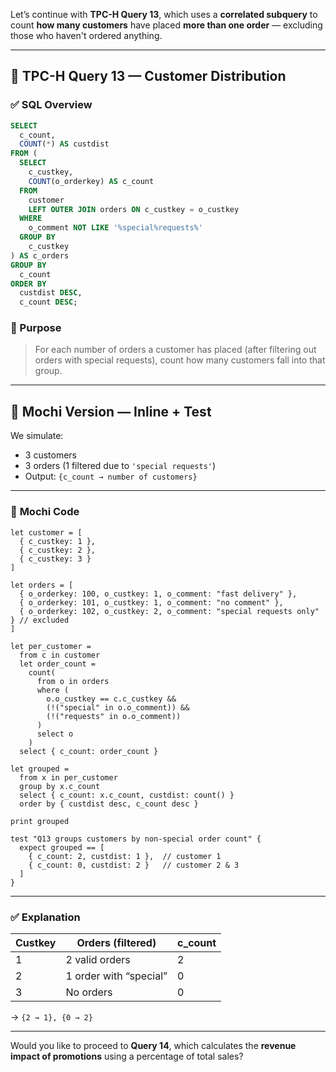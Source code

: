 Let’s continue with **TPC-H Query 13**, which uses a **correlated subquery** to count **how many customers** have placed **more than one order** — excluding those who haven't ordered anything.

---

## 🧾 TPC-H Query 13 — Customer Distribution

### ✅ **SQL Overview**

```sql
SELECT
  c_count,
  COUNT(*) AS custdist
FROM (
  SELECT
    c_custkey,
    COUNT(o_orderkey) AS c_count
  FROM
    customer
    LEFT OUTER JOIN orders ON c_custkey = o_custkey
  WHERE
    o_comment NOT LIKE '%special%requests%'
  GROUP BY
    c_custkey
) AS c_orders
GROUP BY
  c_count
ORDER BY
  custdist DESC,
  c_count DESC;
```

### 🧠 Purpose

> For each number of orders a customer has placed (after filtering out orders with special requests), count how many customers fall into that group.

---

## 🦊 Mochi Version — Inline + Test

We simulate:

* 3 customers
* 3 orders (1 filtered due to `'special requests'`)
* Output: `{c_count → number of customers}`

---

### 🧾 **Mochi Code**

```mochi
let customer = [
  { c_custkey: 1 },
  { c_custkey: 2 },
  { c_custkey: 3 }
]

let orders = [
  { o_orderkey: 100, o_custkey: 1, o_comment: "fast delivery" },
  { o_orderkey: 101, o_custkey: 1, o_comment: "no comment" },
  { o_orderkey: 102, o_custkey: 2, o_comment: "special requests only" } // excluded
]

let per_customer =
  from c in customer
  let order_count =
    count(
      from o in orders
      where (
        o.o_custkey == c.c_custkey &&
        (!("special" in o.o_comment)) &&
        (!("requests" in o.o_comment))
      )
      select o
    )
  select { c_count: order_count }

let grouped =
  from x in per_customer
  group by x.c_count
  select { c_count: x.c_count, custdist: count() }
  order by { custdist desc, c_count desc }

print grouped

test "Q13 groups customers by non-special order count" {
  expect grouped == [
    { c_count: 2, custdist: 1 },  // customer 1
    { c_count: 0, custdist: 2 }   // customer 2 & 3
  ]
}
```

---

### ✅ Explanation

| Custkey | Orders (filtered)      | c\_count |
| ------- | ---------------------- | -------- |
| 1       | 2 valid orders         | 2        |
| 2       | 1 order with “special” | 0        |
| 3       | No orders              | 0        |

→ `{2 → 1}, {0 → 2}`

---

Would you like to proceed to **Query 14**, which calculates the **revenue impact of promotions** using a percentage of total sales?
